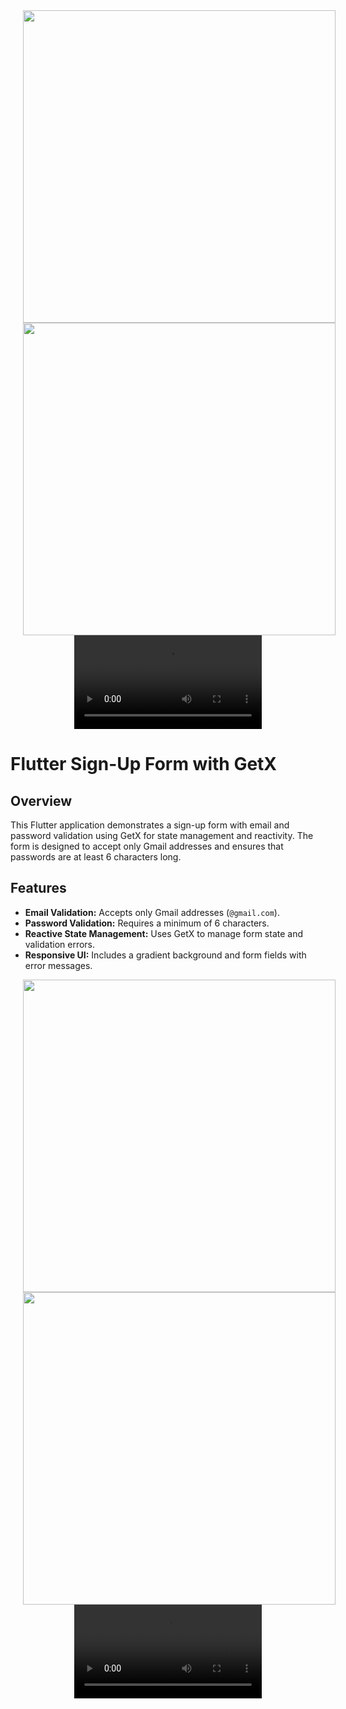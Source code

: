 
<div align="center">
   <img src="https://github.com/user-attachments/assets/4867680a-3916-447f-b922-159914930b80" height="500px" hspace=20></img>
  <img src="https://github.com/user-attachments/assets/6ed4b225-35ff-4d1c-b00d-8eb2bb469642" height="500px" hspace=20></img>
 <video src="https://github.com/user-attachments/assets/1c5a9acc-a881-474a-9b62-94ffb1dfe9ca">
</div>

###

# Flutter Sign-Up Form with GetX

## Overview

This Flutter application demonstrates a sign-up form with email and password validation using GetX for state management and reactivity. The form is designed to accept only Gmail addresses and ensures that passwords are at least 6 characters long.

## Features

- **Email Validation:** Accepts only Gmail addresses (`@gmail.com`).
- **Password Validation:** Requires a minimum of 6 characters.
- **Reactive State Management:** Uses GetX to manage form state and validation errors.
- **Responsive UI:** Includes a gradient background and form fields with error messages.

<div align="center">
   <img src="https://github.com/user-attachments/assets/2863d0fc-79ee-4c5f-afd7-5763b5dd0409" height="500px" hspace=20></img>
  <img src="https://github.com/user-attachments/assets/258f0cf7-1af2-413e-9506-289d8e805c25" height="500px" hspace=20></img>
 <video src="https://github.com/user-attachments/assets/1541d8fe-ef9a-4b8d-81b9-5043fe993be3">
</div>









